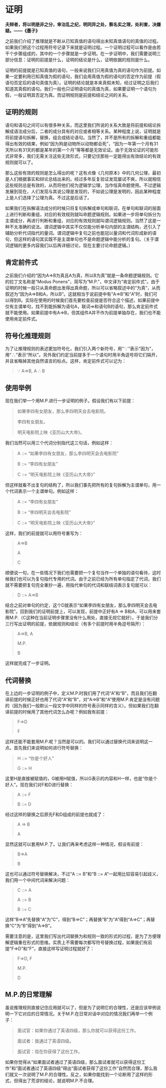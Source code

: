 # 证明

**夫辩者，将以明是非之分，审治乱之纪，明同异之处，察名实之理，处利害，决嫌疑。——《墨子》**

之前我们介绍了推理就是不断从已知真值的语句得出未知真值语句的真值的过程。如果我们把这个过程用符号记录下来就是证明过程。一个证明过程可以看作是由若干个步骤组成的，其中的一个步骤就是一步证明。在一步证明中，我们需要说明三部分信息：证明的前提是什么，证明的结论是什么，证明依据的规则是什么。

证明的前提就是已知真值的语句，一般来说我们只用真值为真的语句作为前提。如果一定要利用已知真值为假的语句，我们会用真值为假的语句的否定作为前提（假语句否定后的语句真值为真）。证明的结论就是本来真假未知，经过证明之后我们知道其真假的语句。我们一般也只证明语句的真值为真，如果要证明一个语句为假，一般证明其否定为真。而证明规则是前提和结论之间的关系。

## 证明的规则

语句和语句之间可以有很多种关系，而这里我们所说的关系大致是将前提和结论拆解成语法成分后，二者的成分具有的对应或者相等关系。某种程度上说，证明就是将前提语句拆解，替换，组合成结论语句。当然了，并不是所有的拆解和重组都能得出有效的结果，例如“因为狗是动物所以动物都会死”，“因为一年第一个月有31天所以有31天的都是某年的第一个月”等等都是无效论证。由于无效论证的可能形式非常多，我们无需关注这些无效形式，只要记住那些一定能得出有效结论的有效规则就可以了。

那么这些有效的规则是怎么得出的呢？这有点像《几何原本》中的几何公理，最初是人们根据事实和辩论总结出来的。经过多年反复验证发现屡试不爽，所以就相信这些规则总是有效的，从而将他们视为逻辑学公理，当作恒真命题使用。不过逻辑发展到现在，人们发现与其说公理是发现的，不如说公理是发明的，因此某种程度上是人们选择了公理为真。不过这是后话了。

如果我们在拆解语法成分的时候只将复句拆解成单句和联词，在单句和联词的层面上进行判断和重组，对应的有效规则就叫命题逻辑规则。如果进一步将单句拆分为主谓成分，再进行判断和重组，对应的有效规则就叫谓词逻辑规则。当然了这是一种不太准确的说法。谓词逻辑中其实不仅仅能分析单句内部的主谓结构，还引入了辅助分析代词指代的量词。谓词逻辑中复句之前也能冠以量词和代词形成新的语句，但这样的语句其实既不是主谓单句也不是命题逻辑中能分析的复句。（关于谓词逻辑的更多内容我们以后再详细讨论，现在主要讨论命题逻辑。）

## 肯定前件式

之前我们介绍的“因为A⇒B为真且A为真，所以B为真”就是一条命题逻辑规则。它的拉丁文名称是“Modus Ponens”，简写为“M.P.”，中文译为“肯定前件式”。由于证明的时候一般只从真命题出发得出真命题，所以可以省略叙述中的“为真”，从而叙述为“因为A⇒B和A，所以B”。这就相当于说前提中有“A⇒B”和“A”时，我们可以得到B。实际在使用的时候我们首先要检查前提是否符合这个描述，如果前提中仅有主谓单句，找不到能拆解为语句A，联词⇒和语句B的语句，那么肯定前件式就不能使用。如果前提中有A⇒B，但其组件A并不作为前提单独存在，我们也不能使用肯定前件式。

## 符号化推理规则

为了让推理规则的表述更加符号化，我们引入两个新符号，用“∵”表示“因为”，用“∴”表示“所以”。另外我们约定当前提多于一个语句时用半角逗号将它们隔开，并且省略掉其他自然语言的标点。这样，肯定前件式可以记为：

> ∵ A⇒B, A ∴ B

## 使用举例

现在我们举一个用M.P.进行一步证明的例子。假设我们有以下前提：

> 如果李四有女朋友，那么李四明天会去电影院。
>
> 李四有女朋友。
>
> 明天电影院上映《亚历山大大帝》。

我们当然可以用三个代词分别指代这三句话，例如这样：

> A ::= “如果李四有女朋友，那么李四明天会去电影院”
>
> B ::= “李四有女朋友”
>
> C ::= “明天电影院上映《亚历山大大帝》”

但这样就看不出复句的结构了，所以我们事先把所有的复句拆解为主谓单句，用一个代词表示一个主谓单句。例如这样：

> A ::= “李四有女朋友”
>
> B ::= “李四明天会去电影院”
>
> C ::= “明天电影院上映《亚历山大大帝》”

这样，我们的前提就可以用符号重写为：

> A⇒B
>
> A
>
> C

顺便说一句，在一些情况下我们也需要把一个复句当作一个单独的语句看待，这时候我们也可以为复句指代专用的代词。由于之前已经为所有单句指定了代词，我们就不需要把复句完全重抄一遍，用指代单句的代词和联结词表示复句就可以：

> D ::= A⇒B

结合之前对单句的约定，这个D就表示“如果李四有女朋友，那么李四明天会去电影院”。回到我们的证明前提上，可以发现，前提中正好有A ⇒ B和A，可以用来套用M.P.（C这种在当前证明步骤里没有什么用处，直接无视它就好）。于是我们分三行写出证明的前提，依据规则和结论（有多个前提时用半角逗号隔开）：

> A⇒B, A
>
> M.P.
>
> B

这样就完成了一步证明。

## 代词替换

在上边的一步证明的例子中，定义M.P.时我们用了代词“A”和“B”，而且我们在翻译前提的时候正好也用了代词“A”和“B”，对“A⇒B”和“A”使用M.P.肯定是没有问题的（因为我们一般默认一段文字中同样的符号表示同样的含义）。但如果我们在翻译前提的时候用了其他代词怎么办呢？例如我有前提：

> F⇒D
>
> F

这样还能不能套用M.P.呢？当然是可以的。我们可以通过替换代词来说明这一点。首先我们来说明如何进行符号替换：

> H ::= “你是个好人”
>
> G ::= H

这里H是直接被赋值的，G被用H赋值，所以G表示的内容和H一样，也是“你是个好人”。现在我们对F和D进行替换：

> A ::= F
>
> B ::= D

经过这样的替换之后原先F和D组成的前提也就成了：

> A ⇒ B
>
> A

显然这就可以套用M.P.了。让我们再来考虑这样一种情况，假设有前提：

> B⇒A
>
> B

这也可以通过符号替换解决，不过“A ::= B”和“B ::= A”一起用比较容易引起歧义，我们用一个中间代词来解决问题：

> C ::= A
>
> A ::= B
>
> B ::= C

这样“B⇒A”先替换“A”为“C”，得到“B⇒C”；再替换“B”为“A”得到“A⇒C”；再替换“C”为“B”得到“A⇒B”。

需要注意的是，这里我们写出代词替换为和规则一致的形式的过程，是为了方便理解逻辑重在形式的思维。实质上不需要每次都写符号替换过程，如果我们有前提“F⇒D”和“F”，直接这样写证明过程就好了：

> F⇒D, F
>
> M.P.
>
> D

## **M.P.的日常理解**

虽说推理规则直接记住应用就可以了，但是为了说明它的合理性，还是应该举例说明一下它对应的日常情况。关于M.P.在日常对话中对应的情况我们再举一个例子：

> 面试官：如果你通过了英语四级，那么你就可以获得这份工作。
>
> 面试者：我通过了英语四级。
>
> 面试官：现在你获得了这份工作。

如果你觉得从“如果面试者通过了英语四级，那么面试者就可以获得这份工作”和“面试者通过了英语四级”得出“面试者获得了这份工作”自然而合理，那么我们就又一次说明了M.P.的合理性。反之，如果你能找到一个论断用了这样的形式，但得出了荒谬的结论，就说明M.P.不合理。
